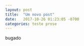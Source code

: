 ```yaml
---
layout: post
title:  "Um novo post"
date:   2017-10-26 01:23:05 -0700
categories: teste prose
---
```

bugado
